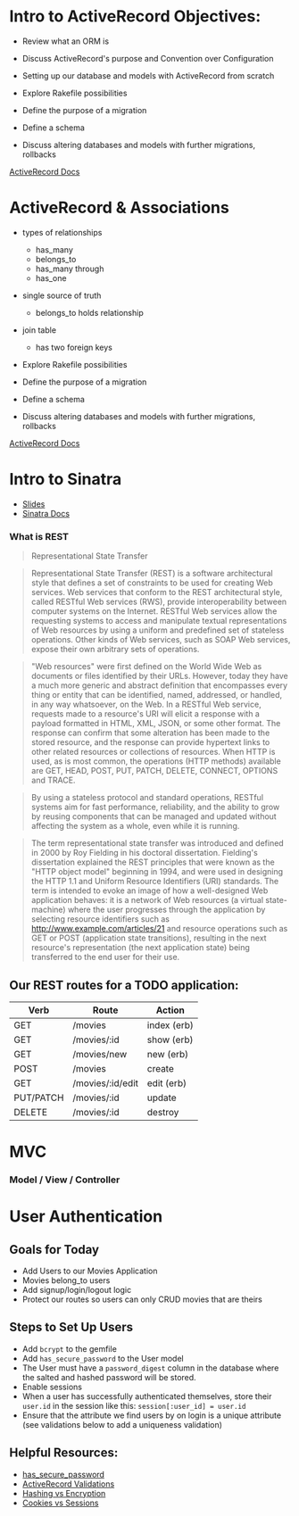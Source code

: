 # Intro to ActiveRecord Objectives:

- Review what an ORM is

- Discuss ActiveRecord's purpose and Convention over Configuration

- Setting up our database and models with ActiveRecord from scratch

- Explore Rakefile possibilities

- Define the purpose of a migration

- Define a schema

- Discuss altering databases and models with further migrations, rollbacks

[ActiveRecord Docs](https://guides.rubyonrails.org/active_record_basics.html)

# ActiveRecord & Associations

- types of relationships
    - has_many
    - belongs_to
    - has_many through
    - has_one

- single source of truth
    - belongs_to holds relationship

- join table
    - has two foreign keys

- Explore Rakefile possibilities

- Define the purpose of a migration

- Define a schema

- Discuss altering databases and models with further migrations, rollbacks

[ActiveRecord Docs](https://guides.rubyonrails.org/active_record_basics.html)

# Intro to Sinatra

- [Slides](https://docs.google.com/presentation/d/1aSHOOhVJQ5_o7gszt1TmL26wjufSTZr3Wv2EHkS6sOM/edit?usp=sharing)
- [Sinatra Docs](http://sinatrarb.com/)

### What is REST

> Representational State Transfer


> Representational State Transfer (REST) is a software architectural style that defines a set of constraints to be used for creating Web services. Web services that conform to the REST architectural style, called RESTful Web services (RWS), provide interoperability between computer systems on the Internet. RESTful Web services allow the requesting systems to access and manipulate textual representations of Web resources by using a uniform and predefined set of stateless operations. Other kinds of Web services, such as SOAP Web services, expose their own arbitrary sets of operations.

> "Web resources" were first defined on the World Wide Web as documents or files identified by their URLs. However, today they have a much more generic and abstract definition that encompasses every thing or entity that can be identified, named, addressed, or handled, in any way whatsoever, on the Web. In a RESTful Web service, requests made to a resource's URI will elicit a response with a payload formatted in HTML, XML, JSON, or some other format. The response can confirm that some alteration has been made to the stored resource, and the response can provide hypertext links to other related resources or collections of resources. When HTTP is used, as is most common, the operations (HTTP methods) available are GET, HEAD, POST, PUT, PATCH, DELETE, CONNECT, OPTIONS and TRACE.

> By using a stateless protocol and standard operations, RESTful systems aim for fast performance, reliability, and the ability to grow by reusing components that can be managed and updated without affecting the system as a whole, even while it is running.

> The term representational state transfer was introduced and defined in 2000 by Roy Fielding in his doctoral dissertation. Fielding's dissertation explained the REST principles that were known as the "HTTP object model" beginning in 1994, and were used in designing the HTTP 1.1 and Uniform Resource Identifiers (URI) standards. The term is intended to evoke an image of how a well-designed Web application behaves: it is a network of Web resources (a virtual state-machine) where the user progresses through the application by selecting resource identifiers such as http://www.example.com/articles/21 and resource operations such as GET or POST (application state transitions), resulting in the next resource's representation (the next application state) being transferred to the end user for their use.


## Our REST routes for a TODO application:

| Verb | Route| Action|
|------|------|-------|
| GET | /movies | index (erb) | <!-- READ all movies -->
| GET | /movies/:id | show (erb) | <!-- READ one movie -->
| GET | /movies/new | new (erb) | <!-- CREATE one movie (form) -->
| POST | /movies | create | <!-- CREATE one movie (db) -->
| GET | /movies/:id/edit | edit (erb) | <!-- UPDATE one movie (form) -->
| PUT/PATCH | /movies/:id | update |  <!-- UPDATE one movie (db) -->
| DELETE | /movies/:id | destroy |  <!-- DELETE one movie (db) -->


# MVC 
###  Model / View / Controller


# User Authentication

## Goals for Today

- Add Users to our Movies Application
- Movies belong_to users
- Add signup/login/logout logic
- Protect our routes so users can only CRUD movies that are theirs

## Steps to Set Up Users

- Add `bcrypt` to the gemfile
- Add `has_secure_password` to the User model
- The User must have a `password_digest` column in the database where the salted and hashed password will be stored.
- Enable sessions
- When a user has successfully authenticated themselves, store their `user.id` in the session like this: `session[:user_id] = user.id`
- Ensure that the attribute we find users by on login is a unique attribute (see validations below to add a uniqueness validation)


## Helpful Resources:
- [has_secure_password](https://api.rubyonrails.org/classes/ActiveModel/SecurePassword/ClassMethods.html#method-i-has_secure_password)
- [ActiveRecord Validations](https://guides.rubyonrails.org/active_record_validations.html)
- [Hashing vs Encryption](https://www.thesslstore.com/blog/difference-encryption-hashing-salting/)
- [Cookies vs Sessions](https://web.stanford.edu/~ouster/cgi-bin/cs142-fall10/lecture.php?topic=cookie)
